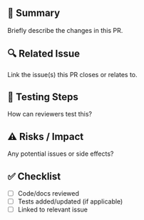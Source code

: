 ## 📌 Summary
Briefly describe the changes in this PR.

## 🔍 Related Issue
Link the issue(s) this PR closes or relates to.

## 🧪 Testing Steps
How can reviewers test this?

## ⚠ Risks / Impact
Any potential issues or side effects?

## ✅ Checklist
- [ ] Code/docs reviewed
- [ ] Tests added/updated (if applicable)
- [ ] Linked to relevant issue
